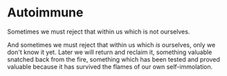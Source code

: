 # Autoimmune

Sometimes we must reject that within us which is not ourselves.

And sometimes we must reject that within us which *is* ourselves, only we don't know it yet. Later we will return and reclaim it, something valuable snatched back from the fire, something which has been tested and proved valuable because it has survived the flames of our own self-immolation.